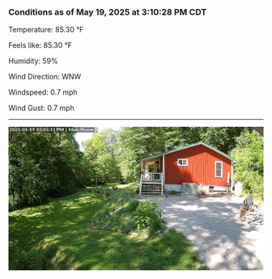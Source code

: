 ### Conditions as of May 19, 2025 at 3:10:28 PM CDT 

Temperature: 85.30 &deg;F

Feels like: 85.30 &deg;F

Humidity: 59%

Wind Direction: WNW

Windspeed: 0.7 mph

Wind Gust: 0.7 mph

---

<img src="./images/latest.jpeg"/>

